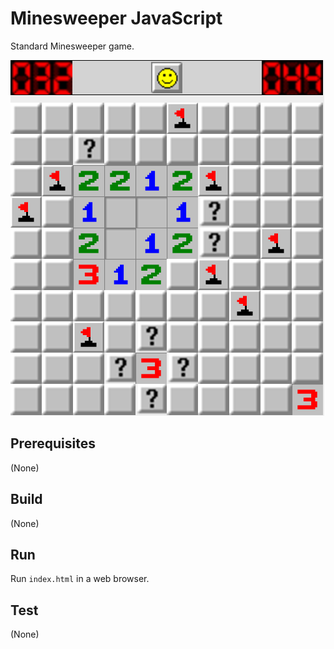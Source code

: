 # Minesweeper JavaScript
Standard Minesweeper game.

![splash](images/splash.png)


## Prerequisites
(None)

## Build
(None)

## Run
Run `index.html` in a web browser.

## Test
(None)
